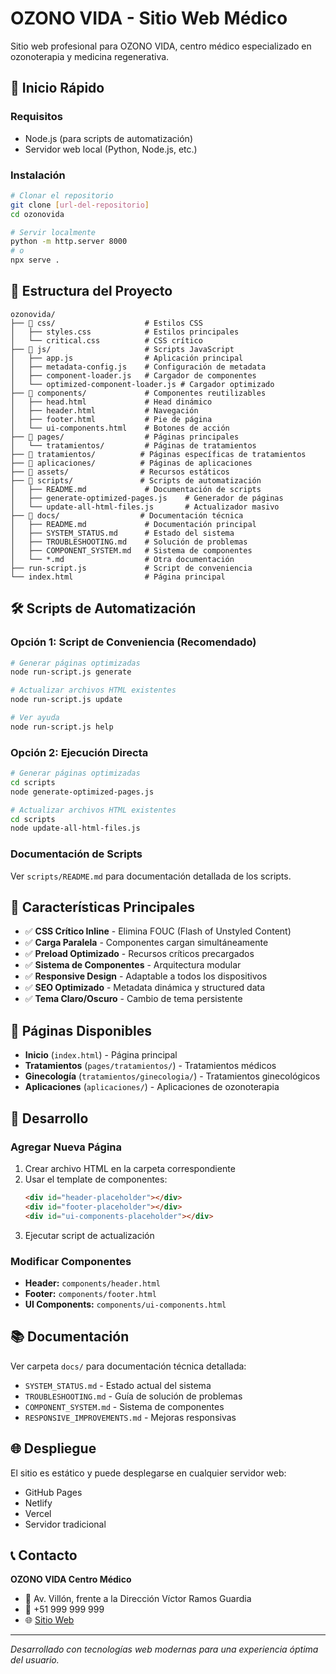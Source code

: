 # OZONO VIDA - Sitio Web Médico

Sitio web profesional para OZONO VIDA, centro médico especializado en ozonoterapia y medicina regenerativa.

## 🚀 Inicio Rápido

### Requisitos

- Node.js (para scripts de automatización)
- Servidor web local (Python, Node.js, etc.)

### Instalación

```bash
# Clonar el repositorio
git clone [url-del-repositorio]
cd ozonovida

# Servir localmente
python -m http.server 8000
# o
npx serve .
```

## 📁 Estructura del Proyecto

```
ozonovida/
├── 📁 css/                    # Estilos CSS
│   ├── styles.css            # Estilos principales
│   └── critical.css          # CSS crítico
├── 📁 js/                     # Scripts JavaScript
│   ├── app.js                # Aplicación principal
│   ├── metadata-config.js    # Configuración de metadata
│   ├── component-loader.js   # Cargador de componentes
│   └── optimized-component-loader.js # Cargador optimizado
├── 📁 components/             # Componentes reutilizables
│   ├── head.html             # Head dinámico
│   ├── header.html           # Navegación
│   ├── footer.html           # Pie de página
│   └── ui-components.html    # Botones de acción
├── 📁 pages/                  # Páginas principales
│   └── tratamientos/         # Páginas de tratamientos
├── 📁 tratamientos/          # Páginas específicas de tratamientos
├── 📁 aplicaciones/          # Páginas de aplicaciones
├── 📁 assets/                # Recursos estáticos
├── 📁 scripts/               # Scripts de automatización
│   ├── README.md             # Documentación de scripts
│   ├── generate-optimized-pages.js    # Generador de páginas
│   └── update-all-html-files.js       # Actualizador masivo
├── 📁 docs/                  # Documentación técnica
│   ├── README.md             # Documentación principal
│   ├── SYSTEM_STATUS.md      # Estado del sistema
│   ├── TROUBLESHOOTING.md    # Solución de problemas
│   ├── COMPONENT_SYSTEM.md   # Sistema de componentes
│   └── *.md                  # Otra documentación
├── run-script.js             # Script de conveniencia
└── index.html                # Página principal
```

## 🛠️ Scripts de Automatización

### Opción 1: Script de Conveniencia (Recomendado)

```bash
# Generar páginas optimizadas
node run-script.js generate

# Actualizar archivos HTML existentes
node run-script.js update

# Ver ayuda
node run-script.js help
```

### Opción 2: Ejecución Directa

```bash
# Generar páginas optimizadas
cd scripts
node generate-optimized-pages.js

# Actualizar archivos HTML existentes
cd scripts
node update-all-html-files.js
```

### Documentación de Scripts

Ver `scripts/README.md` para documentación detallada de los scripts.

## 🎯 Características Principales

- ✅ **CSS Crítico Inline** - Elimina FOUC (Flash of Unstyled Content)
- ✅ **Carga Paralela** - Componentes cargan simultáneamente
- ✅ **Preload Optimizado** - Recursos críticos precargados
- ✅ **Sistema de Componentes** - Arquitectura modular
- ✅ **Responsive Design** - Adaptable a todos los dispositivos
- ✅ **SEO Optimizado** - Metadata dinámica y structured data
- ✅ **Tema Claro/Oscuro** - Cambio de tema persistente

## 📱 Páginas Disponibles

- **Inicio** (`index.html`) - Página principal
- **Tratamientos** (`pages/tratamientos/`) - Tratamientos médicos
- **Ginecología** (`tratamientos/ginecologia/`) - Tratamientos ginecológicos
- **Aplicaciones** (`aplicaciones/`) - Aplicaciones de ozonoterapia

## 🔧 Desarrollo

### Agregar Nueva Página

1. Crear archivo HTML en la carpeta correspondiente
2. Usar el template de componentes:
   ```html
   <div id="header-placeholder"></div>
   <div id="footer-placeholder"></div>
   <div id="ui-components-placeholder"></div>
   ```
3. Ejecutar script de actualización

### Modificar Componentes

- **Header:** `components/header.html`
- **Footer:** `components/footer.html`
- **UI Components:** `components/ui-components.html`

## 📚 Documentación

Ver carpeta `docs/` para documentación técnica detallada:

- `SYSTEM_STATUS.md` - Estado actual del sistema
- `TROUBLESHOOTING.md` - Guía de solución de problemas
- `COMPONENT_SYSTEM.md` - Sistema de componentes
- `RESPONSIVE_IMPROVEMENTS.md` - Mejoras responsivas

## 🌐 Despliegue

El sitio es estático y puede desplegarse en cualquier servidor web:

- GitHub Pages
- Netlify
- Vercel
- Servidor tradicional

## 📞 Contacto

**OZONO VIDA Centro Médico**

- 📍 Av. Villón, frente a la Dirección Víctor Ramos Guardia
- 📱 +51 999 999 999
- 🌐 [Sitio Web](https://stella-maris.example)

---

_Desarrollado con tecnologías web modernas para una experiencia óptima del usuario._
